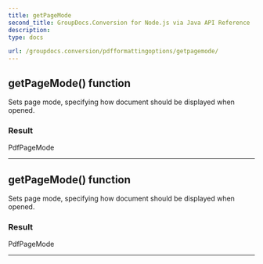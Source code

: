 ```yaml
---
title: getPageMode
second_title: GroupDocs.Conversion for Node.js via Java API Reference
description: 
type: docs

url: /groupdocs.conversion/pdfformattingoptions/getpagemode/
---
```


## getPageMode()  function

 Sets page mode, specifying how document should be displayed when opened.
 

### Result
PdfPageMode


---


## getPageMode()  function

 Sets page mode, specifying how document should be displayed when opened.
 

### Result
PdfPageMode


---


